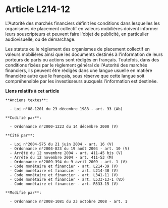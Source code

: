 # Article L214-12

L'Autorité des marchés financiers définit les conditions dans lesquelles les organismes de placement collectif en valeurs
mobilières doivent informer leurs souscripteurs et peuvent faire l'objet de publicité, en particulier audiovisuelle, ou de
démarchage.

Les statuts ou le règlement des organismes de placement collectif en valeurs mobilières ainsi que les documents destinés à
l'information de leurs porteurs de parts ou actions sont rédigés en français. Toutefois, dans des conditions fixées par le
règlement général de l'Autorité des marchés financiers, ils peuvent être rédigés dans une langue usuelle en matière
financière autre que le français, sous réserve que cette langue soit compréhensible par les investisseurs auxquels
l'information est destinée.

**Liens relatifs à cet article**

	**Anciens textes**:

	  - Loi n°88-1201 du 23 décembre 1988 - art. 33 (Ab)

	**Codifié par**:

	  - Ordonnance n°2000-1223 du 14 décembre 2000 (V)

	**Cité par**:

	  - Loi n°2004-575 du 21 juin 2004 - art. 16 (V)
	  - Ordonnance n°2004-823 du 19 août 2004 - art. 10 (V)
	  - Arrêté du 12 novembre 2004 - art. 411-45 bis (V)
	  - Arrêté du 12 novembre 2004 - art. 411-53 (M)
	  - Ordonnance n°2009-394 du 9 avril 2009 - art. 1 (V)
	  - Code monétaire et financier - art. L214-39 (V)
	  - Code monétaire et financier - art. L214-40 (V)
	  - Code monétaire et financier - art. L341-11 (V)
	  - Code monétaire et financier - art. L533-13-1 (VD)
	  - Code monétaire et financier - art. R533-15 (V)

	**Modifié par**:

	  - Ordonnance n°2008-1081 du 23 octobre 2008 - art. 1
